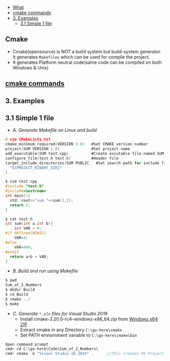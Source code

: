 - [What](#what)
- [cmake commands](#cmds)
- [3. Examples](#exp)
  - [3.1 Simple 1 file](#simp)

<a name=what></a>
## Cmake
- Cmake(opensource) is NOT a build system but build-system generator. It generates `Makefiles` which can be used for compile the project.
- It generates Platform neutral code(same code can be compiled on both Windows & Unix)

<a name=cmds></a>
## [cmake commands](Commands)

<a name=exmp></a>
## 3. Examples

<a name=simp></a>
## 3.1 Simple 1 file
- _A. Generate Makefile on Linux and build_
```c
# vim CMakeLists.txt
cmake_minimum_required(VERSION 3.0)   #Set CMAKE version number
project(SUM VERSION 1.0)              #Set project-name
add_executable(SUM test.cpp)          #Create excutable file named SUM from test.cpp
configure_file(test.h test.h)         #Header File
target_include_directories(SUM PUBLIC   #Set search path for include files.
  "${PROJECT_BINARY_DIR}"
)

$ vim test.cpp
#include "test.h"
#include<iostream>
int main(){
  std::cout<<"sum "<<sum(1,2);
  return 1;
}

$ cat test.h
int sum(int a,int b){
	int VAR = 0;
#if defined(WIN32)
	VAR=4;
#else
	VAR=400;
#endif
  return a+b + VAR;
}
```
- _B. Build and run using Makefile_
```c
$ pwd
Sum_of_2_Numbers
$ mkdir Build
$ cd Build 
$ cmake ../
$ make
```
- _C. Generate `*.sln` files for Visual Studio 2019_
  - Install cmake-3.20.0-rc4-windows-x86_64.zip from [Windows x64 ZIP](https://cmake.org/download/)
  - Extract cmake in any Directory `C:\go-here\cmake`
  - Set PATH enviornment variable to `C:\go-here\cmake\bin`
```c
Open command prompt
cmd> cd C:\go-here\Code\Sum_of_2_Numbers\
cmd> cmake -G "Visual Studio 16 2019" .      //This creates VS Project files to build
```
